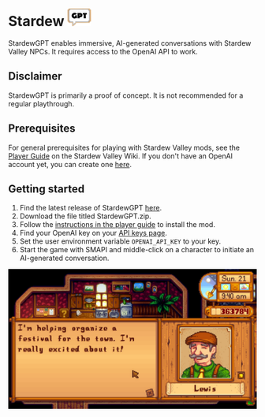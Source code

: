 # **Stardew** ![StardewGPT icon](.img/icon_48.png)

StardewGPT enables immersive, AI-generated conversations with Stardew Valley NPCs. It requires access to the OpenAI API to work.

## Disclaimer
StardewGPT is primarily a proof of concept. It is not recommended for a regular playthrough.

## Prerequisites
For general prerequisites for playing with Stardew Valley mods, see the [Player Guide](https://stardewvalleywiki.com/Modding:Player_Guide/Getting_Started) on the Stardew Valley Wiki.
If you don't have an OpenAI account yet, you can create one [here](https://beta.openai.com/signup).

## Getting started
1. Find the latest release of StardewGPT [here](https://github.com/HenriSchulte/StardewGPT/releases).
1. Download the file titled StardewGPT.zip.
1. Follow the [instructions in the player guide](https://stardewvalleywiki.com/Modding:Player_Guide/Getting_Started#Install_mods) to install the mod.
1. Find your OpenAI key on your [API keys page](https://platform.openai.com/account/api-keys).
1. Set the user environment variable `OPENAI_API_KEY` to your key.
1. Start the game with SMAPI and middle-click on a character to initiate an AI-generated conversation.

![Screenshot of an AI-generated conversation with Mayor Lewis](.img/lewis.jpg)
